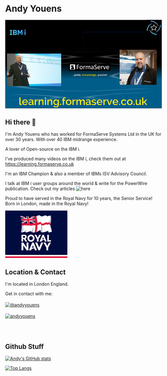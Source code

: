 # Andy Youens

![Banner](FSS_Banner.jpg)

## Hi there 👋

I'm Andy Youens who has worked for FormaServe Systems Ltd in the UK for over 30 years.  With over 40 IBM midrange experience.

A lover of Open-source on the IBM i.

I've produced many videos on the IBM i, check them out at https://learning.formaserve.co.uk

I'm an IBM Champion & also a member of IBMs ISV Advisory Council.

I talk at IBM i user groups around the world & write for the PowerWire publication.
Check out my articles ![here](https://powerwire.eu/author/andy-youens)

Proud to have served in the Royal Navy for 10 years, the Senior Service!
Born in London, made in the Royal Navy!

![Royal Navy](RoyalNavy.jpg)

## Location & Contact
I'm located in London England.

Get in contact with me:
<br>
<br>
<a href="https://twitter.com/andyyouens" target="blank"><img align="center" src="https://raw.githubusercontent.com/rahuldkjain/github-profile-readme-generator/master/src/images/icons/Social/twitter.svg" alt="@andyyouens" height="30" width="40" /></a>
<br>
<br>
<a href="https://linkedin.com/in/andyyouens" target="blank"><img align="center" src="https://raw.githubusercontent.com/rahuldkjain/github-profile-readme-generator/master/src/images/icons/Social/linked-in-alt.svg" alt="andyyouens" height="30" width="40" /></a>

<br>
<br>

## Github Stuff

[![Andy's GitHub stats](https://github-readme-stats.vercel.app/api?username=AndyYouens&count_private=true
)](https://github.com/AndyYouens/github-readme-stats)

[![Top Langs](https://github-readme-stats.vercel.app/api/top-langs/?username=AndyYouens&langs_count=8)](https://github.com/AndyYouens/github-readme-stats)

<!--
**AndyYouens/AndyYouens** is a ✨ _special_ ✨ repository because its `README.md` (this file) appears on your GitHub profile.

Here are some ideas to get you started:

- 🔭 I’m currently working on ...
- 🌱 I’m currently learning ...
- 👯 I’m looking to collaborate on ...
- 🤔 I’m looking for help with ...
- 💬 Ask me about ...
- 📫 How to reach me: ...
- 😄 Pronouns: ...
- ⚡ Fun fact: ...
-->
